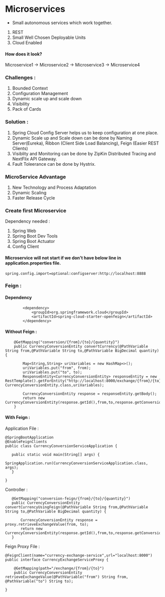 # Microservices

- Small autonomous services which work together.

1. REST
2. Small Well Chosen Deployable Units
3. Cloud Enabled

#### How does it look?
Microservice1 -> Microservice2 -> Microservice3 -> Microservice4

### Challenges : 
1. Bounded Context
2. Configuration Management
3. Dynamic scale up and scale down
4. Visibility
5. Pack of Cards

### Solution : 
1. Spring Cloud Config Server helps us to keep configuration at one place.
2. Dynamic Scale up and Scale down can be done by Naming Server(Eureka), Ribbon (Client Side Load Balancing), Feign (Easier REST Clients)
3. Visiblity and Monitoring can be done by ZipKin Distributed Tracing and NextFlix API Gateway.
4. Fault Toleerance can be done by Hystrix.

### MicroService Advantage
1. New Technology and Process Adaptation
2. Dynamic Scaling
3. Faster Release Cycle


### Create first Microservice

Dependency needed : 
1. Spring Web
2. Spring Boot Dev Tools
3. Spring Boot Actuator
4. Config Client

#### Microservice will not start if we don't have below line in application.properties file.
```
spring.config.import=optional:configserver:http://localhost:8888
```

### Feign :
#### Dependency
```
		<dependency>
			<groupId>org.springframework.cloud</groupId>
			<artifactId>spring-cloud-starter-openfeign</artifactId>
		</dependency>
```

#### Without Feign : 
```
	@GetMapping("conversion/{from}/{to}/{quantity}")
	public CurrencyConversionEntity convertCurrency(@PathVariable String from,@PathVariable String to,@PathVariable BigDecimal quantity) {
		
		Map<String,String> uriVariables = new HashMap<>();
		uriVariables.put("from", from);
		uriVariables.put("to", to);
		ResponseEntity<CurrencyConversionEntity> responseEntity = new RestTemplate().getForEntity("http://localhost:8000/exchange/{from}/{to}", CurrencyConversionEntity.class,uriVariables);
		
		CurrencyConversionEntity response = responseEntity.getBody();
		return new CurrencyConversionEntity(response.getId(),from,to,response.getConversionMultiple(),quantity,quantity.multiply(response.getConversionMultiple()),response.getPort());	
	}
```
 
#### With Feign : 
Application File :
 ```
@SpringBootApplication
@EnableFeignClients
public class CurrencyConversionServiceApplication {

	public static void main(String[] args) {
		SpringApplication.run(CurrencyConversionServiceApplication.class, args);
	}

}
 
 ```
 Controller : 
 ```
 	@GetMapping("conversion-feign/{from}/{to}/{quantity}")
	public CurrencyConversionEntity convertCurrencyUsingFeign(@PathVariable String from,@PathVariable String to,@PathVariable BigDecimal quantity) {

		CurrencyConversionEntity response = proxy.retrieveExchangeValue(from, to);
		return new CurrencyConversionEntity(response.getId(),from,to,response.getConversionMultiple(),quantity,quantity.multiply(response.getConversionMultiple()),response.getPort());	
	}
```

Feign Proxy File : 
```
@FeignClient(name="currency-exchange-service",url="localhost:8000")
public interface CurrencyExchangeServiceProxy {
	
	@GetMapping(path="/exchange/{from}/{to}")
	public CurrencyConversionEntity retrieveExchangeValue(@PathVariable("from") String from, @PathVariable("to") String to);

}
```

 
 
 
